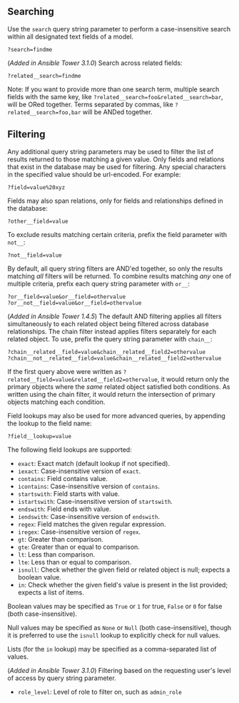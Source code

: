 
## Searching

Use the `search` query string parameter to perform a case-insensitive search
within all designated text fields of a model.

    ?search=findme

(_Added in Ansible Tower 3.1.0_) Search across related fields:

    ?related__search=findme

Note: If you want to provide more than one search term, multiple
search fields with the same key, like `?related__search=foo&related__search=bar`,
will be ORed together. Terms separated by commas, like `?related__search=foo,bar`
will be ANDed together.

## Filtering

Any additional query string parameters may be used to filter the list of
results returned to those matching a given value.  Only fields and relations
that exist in the database may be used for filtering.  Any special characters
in the specified value should be url-encoded. For example:

    ?field=value%20xyz

Fields may also span relations, only for fields and relationships defined in
the database:

    ?other__field=value

To exclude results matching certain criteria, prefix the field parameter with
`not__`:

    ?not__field=value

By default, all query string filters are AND'ed together, so
only the results matching *all* filters will be returned.  To combine results
matching *any* one of multiple criteria, prefix each query string parameter
with `or__`:

    ?or__field=value&or__field=othervalue
    ?or__not__field=value&or__field=othervalue

(_Added in Ansible Tower 1.4.5_) The default AND filtering applies all filters
simultaneously to each related object being filtered across database
relationships.  The chain filter instead applies filters separately for each
related object. To use, prefix the query string parameter with `chain__`:

    ?chain__related__field=value&chain__related__field2=othervalue
    ?chain__not__related__field=value&chain__related__field2=othervalue

If the first query above were written as
`?related__field=value&related__field2=othervalue`, it would return only the
primary objects where the *same* related object satisfied both conditions.  As
written using the chain filter, it would return the intersection of primary
objects matching each condition.

Field lookups may also be used for more advanced queries, by appending the
lookup to the field name:

    ?field__lookup=value

The following field lookups are supported:

* `exact`: Exact match (default lookup if not specified).
* `iexact`: Case-insensitive version of `exact`.
* `contains`: Field contains value.
* `icontains`: Case-insensitive version of `contains`.
* `startswith`: Field starts with value.
* `istartswith`: Case-insensitive version of `startswith`.
* `endswith`: Field ends with value.
* `iendswith`: Case-insensitive version of `endswith`.
* `regex`: Field matches the given regular expression.
* `iregex`: Case-insensitive version of `regex`.
* `gt`: Greater than comparison.
* `gte`: Greater than or equal to comparison.
* `lt`: Less than comparison.
* `lte`: Less than or equal to comparison.
* `isnull`: Check whether the given field or related object is null; expects a
  boolean value.
* `in`: Check whether the given field's value is present in the list provided;
  expects a list of items.

Boolean values may be specified as `True` or `1` for true, `False` or `0` for
false (both case-insensitive).

Null values may be specified as `None` or `Null` (both case-insensitive),
though it is preferred to use the `isnull` lookup to explicitly check for null
values.

Lists (for the `in` lookup) may be specified as a comma-separated list of
values.

(_Added in Ansible Tower 3.1.0_) Filtering based on the requesting user's
level of access by query string parameter.

* `role_level`: Level of role to filter on, such as `admin_role`
